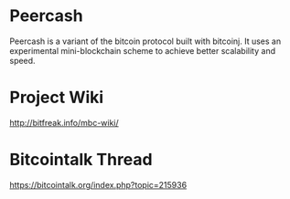 Peercash
========

Peercash is a variant of the bitcoin protocol built with bitcoinj. It uses an experimental mini-blockchain scheme to achieve better scalability and speed.

Project Wiki
========

http://bitfreak.info/mbc-wiki/

Bitcointalk Thread
========

https://bitcointalk.org/index.php?topic=215936
